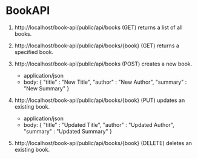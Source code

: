 # BookAPI
1. http://localhost/book-api/public/api/books (GET) returns  a list of all books.
2. http://localhost/book-api/public/api/books/{book} (GET) returns a specified book.
3. http://localhost/book-api/public/api/books (POST)  creates a new book.
    - application/json
    - body: {
        "title" : "New Title",
        "author" : "New Author",
        "summary" : "New Summary"
      }
      
4. http://localhost/book-api/public/api/books/{book} (PUT) updates an existing book.
    - application/json
    - body: {
        "title" : "Updated Title",
        "author" : "Updated Author",
        "summary" : "Updated Summary"
      }
      
5. http://localhost/book-api/public/api/books/{book} (DELETE) deletes an existing book.
